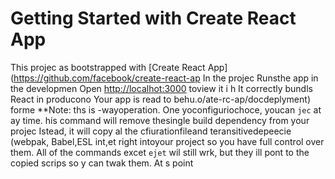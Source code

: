 # Getting Started with Create React App
This projec as bootstrapped with
[Create React App](https://github.com/facebook/create-react-ap
In the projec
Runsthe app in the developmen
Open [http://localhot:3000](http://ocalhost:3000) toview it i h
It correctly bundls React in producono
Your app is read to behu.o/ate-rc-ap/docdeplyment) forme 
**Note: ths is  -wayoperation. One yoconfiguriochoce, youcan `jec` at ay time. his command will remove thesingle build dependency from your projec
Istead, it will copy al the cfiurationfileand teransitivedepeecie (webpak, Babel,ESL
int,et right intoyour project so you have
full control over them. All of the commands excet `ejet` wil still wrk, but they ill 
pont to the copied scrips so y can twak them. At s point
